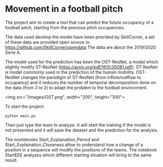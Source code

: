 # Movement in a football pitch

The project aim to create a tool that can predict the future occupancy of a football pitch, starting from the previous pitch occupancies. 

The data used develop the model have been provided by SkillCorner, a set of these data are provided open source in:
https://github.com/SkillCorner/opendata
The data are about the 2019/2020 Serie A.

The model used for the prediction has been the OST-ResNet, a model which slightly modify ST-ResNet (https://arxiv.org/pdf/1610.00081.pdf).
ST-ResNet is model commonly used in the prediction of the human mobility. 
OST-ResNet changes the paradigm of ST-ResNet (from inflow/outflow to occupancy) and it reduces the number of temporal decomposition done on the data (from 3 to 2) to adapt the problem to the football environment.

<img src="/images/OST.png", width="200", height="300">



To start the project:
```
python main.py
```

Then just type the team to analyze. It will start the training if the model is not presented and it will save the dataset and the prediction for the analysis.


The nootebooks Start_Explaination_Period and Start_Explaination_Closeness allow to understand how a change of a position in a sequence will modify the positions of the teams.
The notebook StartEEE analyzes which different starting situation will bring to the same result.
